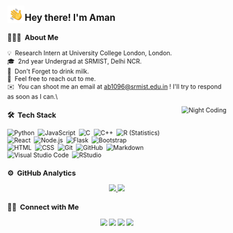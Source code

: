 
<img alt="Night Coding" src="./assets/Hand%20Wave.gif" width='40' align="left"/><h2>Hey there! I'm Aman</h2>

<!-- ## 👋 &nbsp;Hey there! I'm Aman -->

### 👨🏻‍💻 &nbsp;About Me

💡 &nbsp;Research Intern at University College London, London.\
🎓 &nbsp;2nd year Undergrad at SRMIST, Delhi NCR.\
🥛 &nbsp;Don't Forget to drink milk.\
💬 &nbsp;Feel free to reach out to me.\
✉️ &nbsp;You can shoot me an email at ab1096@srmist.edu.in ! I'll try to respond as soon as I can.\

<img alt="Night Coding" src="https://raw.githubusercontent.com/bhattcodes/bhattcodes/master/assets/Night-Coding.gif" align="right"/>

### 🛠 &nbsp;Tech Stack

![Python](https://img.shields.io/badge/-Python-05122A?style=flat&logo=python)&nbsp;
![JavaScript](https://img.shields.io/badge/-JavaScript-05122A?style=flat&logo=javascript)&nbsp;
![C](https://img.shields.io/badge/-C-05122A?style=flat&logo=C&logoColor=A8B9CC)&nbsp;
![C++](https://img.shields.io/badge/-C++-05122A?style=flat&logo=C%2B%2B&logoColor=00599C)&nbsp;
![R (Statistics)](https://img.shields.io/badge/-R-05122A?style=flat&logo=R&logoColor=276DC3)\
![React](https://img.shields.io/badge/-React-05122A?style=flat&logo=react)&nbsp;
![Node.js](https://img.shields.io/badge/-Node.js-05122A?style=flat&logo=node.js)&nbsp;
![Flask](https://img.shields.io/badge/-Flask-05122A?style=flat&logo=flask)&nbsp;
![Bootstrap](https://img.shields.io/badge/-Bootstrap-05122A?style=flat&logo=bootstrap&logoColor=563D7C)\
![HTML](https://img.shields.io/badge/-HTML-05122A?style=flat&logo=HTML5)&nbsp;
![CSS](https://img.shields.io/badge/-CSS-05122A?style=flat&logo=CSS3&logoColor=1572B6)&nbsp;
![Git](https://img.shields.io/badge/-Git-05122A?style=flat&logo=git)&nbsp;
![GitHub](https://img.shields.io/badge/-GitHub-05122A?style=flat&logo=github)&nbsp;
![Markdown](https://img.shields.io/badge/-Markdown-05122A?style=flat&logo=markdown)\
![Visual Studio Code](https://img.shields.io/badge/-Visual%20Studio%20Code-05122A?style=flat&logo=visual-studio-code&logoColor=007ACC)&nbsp;
![RStudio](https://img.shields.io/badge/-RStudio-05122A?style=flat&logo=rstudio)&nbsp;

### ⚙️ &nbsp;GitHub Analytics

<p align="center">
<a href="https://github.com/bhattcodes">
    <img height="180em" src="https://bhattcodes-readme-stats.vercel.app/api?username=bhattcodes&theme=algolia&show_icons=true&count_private=true&include_all_commits=true"/>
  <img height="180em" src="https://bhattcodes-readme-stats.vercel.app/api/top-langs/?username=bhattcodes&layout=compact&theme=algolia"/>
</a>
</p>


### 🤝🏻 &nbsp;Connect with Me

<p align="center">
<a href="https://bhattcodes.github.io"><img src="https://img.shields.io/badge/-Aman Bhatt-3423A6?style=flat&logo=Google-Chrome&logoColor=white"/></a>
<a href="https://linkedin.com/in/bhattcodes"><img src="https://img.shields.io/badge/-Aman%20Bhatt-0077B5?style=flat&logo=Linkedin&logoColor=white"/></a>
<a href="mailto:ab1096@srmist.edu.in"><img src="https://img.shields.io/badge/-ab1096@srmist.edu.in-D14836?style=flat&logo=Gmail&logoColor=white"/></a>
<a href="https://instagram.com/itz.bhatt"><img src="https://img.shields.io/badge/-@itz.bhatt-E4405F?style=flat&logo=Instagram&logoColor=white"/></a>
